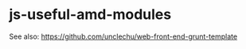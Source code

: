 js-useful-amd-modules
=====================

See also: https://github.com/unclechu/web-front-end-grunt-template
